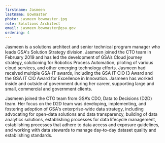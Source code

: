 ```yaml
---
firstname: Jasmeen
lastname: Bowmaster
photo: jasmeen_bowmaster.jpg
role: Solutions Architect
email: jasmeen.bowmaster@gsa.gov
ordering: 4
---
```


Jasmeen is a solutions architect and senior technical program manager who leads GSA's Solution Strategy division. Jasmeen joined the CTO team in February 2019 and has led the development of GSA’s Cloud journey strategy, solutioning for Robotics Process Automation, piloting of various cloud services, and other emerging technology efforts. Jasmeen had received multiple GSA-IT awards, including the GSA IT CIO I3 Award and the GSA IT CIO Award for Excellence in Innovation. Jasmeen has worked inside and outside of government during her career, supporting large and small, commercial and government clients.

Jasmeen joined the CTO team from GSA’s CDO, Data to Decisions (D2D) team. Her focus on the D2D team was developing, implementing, and fostering adoption of GSA's enterprise-wide data strategy, including advocating for open-data solutions and data transparency, building of data analytics solutions, establishing processes for data lifecycle management, establishing processes that adhere to data access and exposure guidelines, and working with data stewards to manage day-to-day dataset quality and establishing standards.
